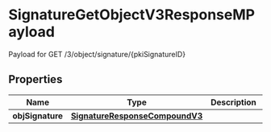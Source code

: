 

# SignatureGetObjectV3ResponseMPayload

Payload for GET /3/object/signature/{pkiSignatureID}

## Properties

| Name | Type | Description | Notes |
|------------ | ------------- | ------------- | -------------|
|**objSignature** | [**SignatureResponseCompoundV3**](SignatureResponseCompoundV3.md) |  |  |



